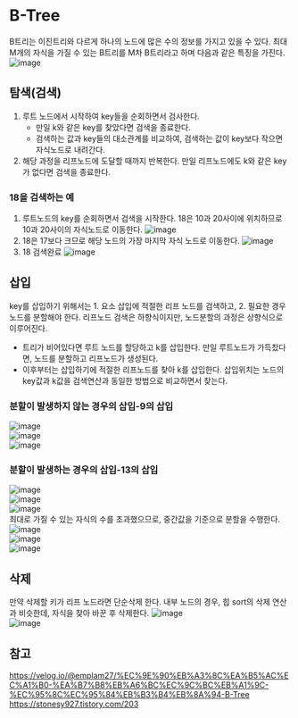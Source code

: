 # B-Tree
B트리는 이진트리와 다르게 하나의 노드에 많은 수의 정보를 가지고 있을 수 있다. 최대 M개의 자식을 가질 수 있는 B트리를 M차 B트리라고 하며 다음과 같은 특징을 가진다.
![image](https://user-images.githubusercontent.com/74875490/171668123-f138ef42-80dd-457a-a767-242d0eee9cc4.png)
<br>

## 탐색(검색)
1. 루트 노드에서 시작하여 key들을 순회하면서 검사한다.
    - 만일 k와 같은 key를 찾았다면 검색을 종료한다.
    - 검색하는 값과 key들의 대소관계를 비교하여, 검색하는 값이 key보다 작으면 자식노드로 내려간다.
2. 해당 과정을 리프노드에 도달할 때까지 반복한다. 만일 리프노드에도 k와 같은 key가 없다면 검색을 종료한다.
### 18을 검색하는 예
1. 루트노드의 key를 순회하면서 검색을 시작한다. 18은 10과 20사이에 위치하므로 10과 20사이의 자식노드로 이동한다.
![image](https://user-images.githubusercontent.com/74875490/171670087-b3ee6ccc-f199-4797-9535-c4eed1f0aa7b.png)<br>
2. 18은 17보다 크므로 해당 노드의 가장 마지막 자식 노드로 이동한다.
![image](https://user-images.githubusercontent.com/74875490/171671166-60ddec12-0260-4503-afd5-3074a9d25e28.png)<br>
3. 18 검색완료
![image](https://user-images.githubusercontent.com/74875490/171671325-7d30af0d-209b-41b5-b9ae-eff6187ef27a.png)

## 삽입
key를 삽입하기 위해서는 1. 요소 삽입에 적절한 리프 노드를 검색하고, 2. 필요한 경우 노드를 분할해야 한다. 리프노드 검색은 하향식이지만, 노드분할의 과정은 상향식으로 이루어진다.
- 트리가 비어있다면 루트 노드를 할당하고 k를 삽입한다. 만일 루트노드가 가득찼다면, 노드를 분할하고 리프노드가 생성된다.
- 이후부터는 삽입하기에 적절한 리프노드를 찾아 k를 삽입한다. 삽입위치는 노드의 key값과 k값을 검색연산과 동일한 방법으로 비교하면서 찾는다.

### 분할이 발생하지 않는 경우의 삽입-9의 삽입
![image](https://user-images.githubusercontent.com/74875490/171674137-f9845e42-0140-464e-b668-0b66106326bc.png)<br>
![image](https://user-images.githubusercontent.com/74875490/171674316-a4f8b398-a50e-4840-9bc4-9c182bcf9bc4.png)<br>
![image](https://user-images.githubusercontent.com/74875490/171674546-74f2a310-0dc2-4588-8b72-497e5d284f0f.png)<br>

### 분할이 발생하는 경우의 삽입-13의 삽입
![image](https://user-images.githubusercontent.com/74875490/171675640-7470e996-ff52-4b32-9f83-66e436f60e4d.png)<br>
![image](https://user-images.githubusercontent.com/74875490/171675792-16c3440e-4a7c-4f0d-b570-471a445d79e9.png)<br>
![image](https://user-images.githubusercontent.com/74875490/171675909-349487ae-ab2d-4b14-b77b-3c4196ff10c9.png)<br>
최대로 가질 수 있는 자식의 수를 초과했으므로, 중간값을 기준으로 분할을 수행한다.
![image](https://user-images.githubusercontent.com/74875490/171676761-655bb6bb-2576-43c2-8ee2-02cd39454961.png)<br>
![image](https://user-images.githubusercontent.com/74875490/171677335-bb0bca26-14b3-4703-ac6a-62c592f82140.png)<br>
![image](https://user-images.githubusercontent.com/74875490/171677724-c6eba708-7430-45fe-a92d-8172fbe41f68.png)<br>

## 삭제
만약 삭제할 키가 리프 노드라면 단순삭제 한다.
내부 노드의 경우, 힙 sort의 삭제 연산과 비슷한데, 자식을 찾아 바꾼 후 삭제한다.
![image](https://user-images.githubusercontent.com/74875490/171679193-cf3d23be-08b2-4878-976b-91822f2dcd48.png)<br>
![image](https://user-images.githubusercontent.com/74875490/171679363-7f831483-17c7-4b45-88e0-0ae578528216.png)<br>

## 참고
https://velog.io/@emplam27/%EC%9E%90%EB%A3%8C%EA%B5%AC%EC%A1%B0-%EA%B7%B8%EB%A6%BC%EC%9C%BC%EB%A1%9C-%EC%95%8C%EC%95%84%EB%B3%B4%EB%8A%94-B-Tree<br>
https://stonesy927.tistory.com/203

